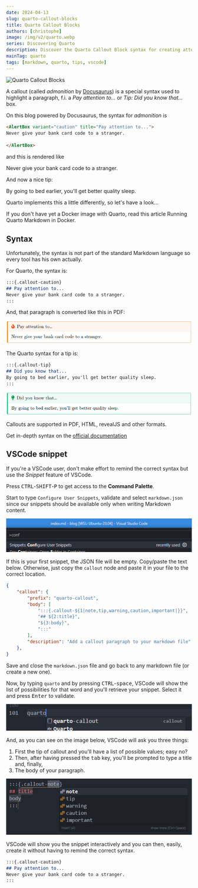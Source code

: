 ```yaml
---
date: 2024-04-13
slug: quarto-callout-blocks
title: Quarto Callout Blocks
authors: [christophe]
image: /img/v2/quarto.webp
series: Discovering Quarto
description: Discover the Quarto Callout Block syntax for creating attention-grabbing admonitions (Tips, Warnings, Cautions) in your reports. Includes a handy VSCode snippet.
mainTag: quarto
tags: [markdown, quarto, tips, vscode]
---
```

![Quarto Callout Blocks](/img/v2/quarto.webp)

A callout (called *admonition* by [Docusaurus](https://docusaurus.io/docs/markdown-features/admonitions)) is a special syntax used to highlight a paragraph, f.i. a *Pay attention to...* or *Tip: Did you know that...* box.

On this blog powered by Docusaurus, the syntax for *admonition* is

```markdown
<AlertBox variant="caution" title="Pay attention to...">
Never give your bank card code to a stranger.

</AlertBox>
```

and this is rendered like

<AlertBox variant="caution" title="Pay attention to...">
Never give your bank card code to a stranger.

</AlertBox>

And now a nice tip:

<AlertBox variant="info" title="Did you know that...">
By going to bed earlier, you'll get better quality sleep.

</AlertBox>

Quarto implements this a little differently, so let's have a look...

<!-- truncate -->

<AlertBox variant="info" title="Docker image with Quarto">
If you don't have yet a Docker image with Quarto, read this article <Link to="/blog/docker-quarto">Running Quarto Markdown in Docker</Link>.

</AlertBox>

## Syntax

Unfortunately, the syntax is not part of the standard Markdown language so every tool has his own actually.

For Quarto, the syntax is:

```markdown
:::{.callout-caution}
## Pay attention to...
Never give your bank card code to a stranger.
:::
```

And, that paragraph is converted like this in PDF:

![Callout Caution in PDF](./images/caution-pdf.png)

The Quarto syntax for a tip is:

```markdown
:::{.callout-tip}
## Did you know that...
By going to bed earlier, you'll get better quality sleep.
:::
```

![Callout Tip in PDF](./images/tip-pdf.png)

Callouts are supported in PDF, HTML, revealJS and other formats.

Get in-depth syntax on the [official documentation](https://quarto.org/docs/authoring/callouts.html)

## VSCode snippet

If you're a VSCode user, don't make effort to remind the correct syntax but use the *Snippet* feature of VSCode.

Press <kbd>CTRL</kbd>-<kbd>SHIFT</kbd>-<kbd>P</kbd> to get access to the **Command Palette**.

Start to type `Configure User Snippets`, validate and select `markdown.json` since our snippets should be available only when writing Markdown content.

![Creating a snippet](./images/create-snippets.png)

If this is your first snippet, the JSON file will be empty. Copy/paste the text below. Otherwise, just copy the `callout` node and paste it in your file to the correct location.

<Snippet filename="markdown.json">

```json
{
    "callout": {
        "prefix": "quarto-callout",
        "body": [
            ":::{.callout-${1|note,tip,warning,caution,important|}}",
            "## ${2:title}",
            "${3:body}",
            ":::"
        ],
        "description": "Add a callout paragraph to your markdown file"
    },
}
```

</Snippet>

Save and close the `markdown.json` file and go back to any markdown file (or create a new one).

Now, by typing `quarto` and by pressing <kbd>CTRL</kbd>-<kbd>space</kbd>, VSCode will show the list of possibilities for that word and you'll retrieve your snippet. Select it and press <kbd>Enter</kbd> to validate.

![Call the snippet](./images/call-snippets.png)

And, as you can see on the image below, VSCode will ask you three things:

1. First the tip of callout and you'll have a list of possible values; easy no?
2. Then, after having pressed the <kbd>tab</kbd> key, you'll be prompted to type a title and, finally,
3. The body of your paragraph.

![Using the snippet](./images/using-snippet.png)

VSCode will show you the snippet interactively and you can then, easily, create it without having to remind the correct syntax.

```markdown
:::{.callout-caution}
## Pay attention to...
Never give your bank card code to a stranger.
:::
```

